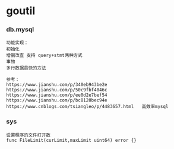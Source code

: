 # goutil


### db.mysql
    功能实现：
    初始化
    增删改查 支持 query+stmt两种方式
    事物
    多行数据最快的方法

    参考：
    https://www.jianshu.com/p/340eb943be2e
    https://www.jianshu.com/p/50c9fbf4046c
    https://www.jianshu.com/p/ee0d2e7bef54
    https://www.jianshu.com/p/bc8120bec94e
    https://www.cnblogs.com/tsiangleo/p/4483657.html   高效率mysql
    
    
### sys
    设置程序的文件打开数
    func FileLimit(curLimit,maxLimit uint64) error {}
    
    
    